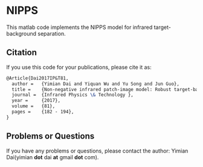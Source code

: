 # NIPPS
This matlab code implements the NIPPS model for infrared target-background 
separation.

## Citation

If you use this code for your publications, please cite it as:

```latex
@Article{Dai2017IP&T81,
  author =   {Yimian Dai and Yiquan Wu and Yu Song and Jun Guo},
  title =    {Non-negative infrared patch-image model: Robust target-background separation via partial sum minimization of singular values },
  journal =  {Infrared Physics \& Technology },
  year =     {2017},
  volume =   {81},
  pages =    {182 - 194},
}
```

## Problems or Questions

If you have any problems or questions, please contact the author: Yimian Dai(yimian **dot** dai **at** gmail **dot** com).

